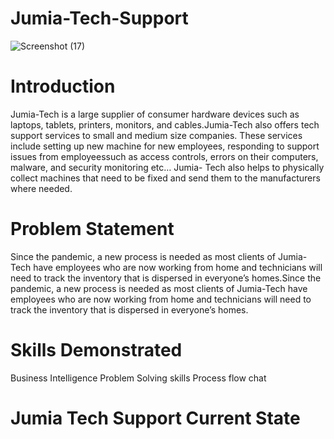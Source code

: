 # Jumia-Tech-Support

![Screenshot (17)](https://github.com/Mizlizzy/Jumia-Tech-/assets/125541494/72596eed-87ca-433f-beef-8ebe74fddd30)

# Introduction
Jumia-Tech is a large supplier of consumer hardware devices such as laptops, tablets, printers, monitors, and cables.Jumia-Tech also offers tech support services to small and medium size companies. These services include setting up new machine for new employees, responding to support issues from employeessuch as access controls, errors on their computers, malware, and security monitoring etc… Jumia- Tech also helps to physically collect machines that need to be fixed and send them to the manufacturers where needed.
# Problem Statement
Since the pandemic, a new process is needed as most clients of Jumia-Tech have employees who are now working from home and technicians will need to track the inventory that is dispersed in everyone’s homes.Since the pandemic, a new process is needed as most clients of Jumia-Tech have employees who are now working from home and technicians will need to track the inventory that is dispersed in everyone’s homes.
# Skills Demonstrated
Business Intelligence 
Problem Solving skills
Process flow chat
# Jumia Tech Support Current State 

